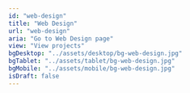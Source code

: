 ```yaml
---
id: "web-design"
title: "Web Design"
url: "web-design"
aria: "Go to Web Design page"
view: "View projects"
bgDesktop: "../assets/desktop/bg-web-design.jpg"
bgTablet: "../assets/tablet/bg-web-design.jpg"
bgMobile: "../assets/mobile/bg-web-design.jpg"
isDraft: false
---
```

